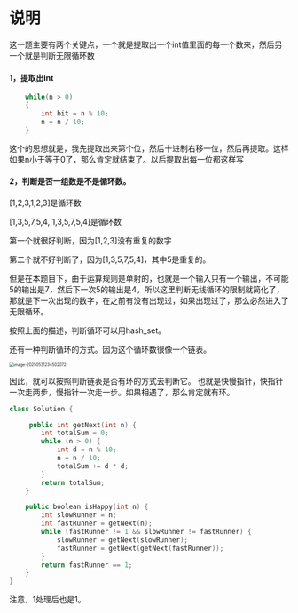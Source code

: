 # 说明

这一题主要有两个关键点，一个就是提取出一个int值里面的每一个数来，然后另一个就是判断无限循环数

#### 1，提取出int

```Cpp
    while(n > 0)
    {
        int bit = n % 10;
        n = n / 10;
    }
```

这个的思想就是，我先提取出来第个位，然后十进制右移一位，然后再提取。这样如果n小于等于0了，那么肯定就结束了。以后提取出每一位都这样写

#### 2，判断是否一组数是不是循环数。

[1,2,3,1,2,3]是循环数

[1,3,5,7,5,4, 1,3,5,7,5,4]是循环数

第一个就很好判断，因为[1,2,3]没有重复的数字

第二个就不好判断了，因为[1,3,5,7,5,4]，其中5是重复的。

但是在本题目下，由于运算规则是单射的，也就是一个输入只有一个输出，不可能5的输出是7，然后下一次5的输出是4。所以这里判断无线循环的限制就简化了，那就是下一次出现的数字，在之前有没有出现过，如果出现过了，那么必然进入了无限循环。

按照上面的描述，判断循环可以用hash_set。

还有一种判断循环的方式。因为这个循环数很像一个链表。

<img src="Image/image-20250531234502072.png" alt="image-20250531234502072" style="zoom:50%;" />

因此，就可以按照判断链表是否有环的方式去判断它。 也就是快慢指针，快指针一次走两步，慢指针一次走一步。如果相遇了，那么肯定就有环。

```Cpp
class Solution {

     public int getNext(int n) {
        int totalSum = 0;
        while (n > 0) {
            int d = n % 10;
            n = n / 10;
            totalSum += d * d;
        }
        return totalSum;
    }

    public boolean isHappy(int n) {
        int slowRunner = n;
        int fastRunner = getNext(n);
        while (fastRunner != 1 && slowRunner != fastRunner) {
            slowRunner = getNext(slowRunner);
            fastRunner = getNext(getNext(fastRunner));
        }
        return fastRunner == 1;
    }
}

```

注意，1处理后也是1。
